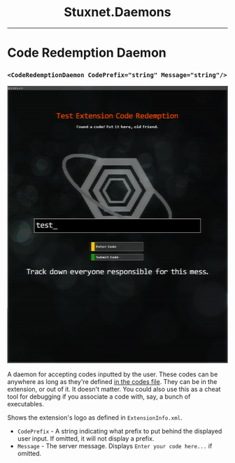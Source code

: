 <center>
<h1>Stuxnet.Daemons</h1>
</center>

---

# Code Redemption Daemon
### `<CodeRedemptionDaemon CodePrefix="string" Message="string"/>`
![Code Redemption Daemon Example](./images/code_daemon_example.png)

A daemon for accepting codes inputted by the user. These codes can be anywhere as long as they're defined [in the codes file](./StuxnetFiles.md#codes-file). They can be in the extension, or out of it. It doesn't matter. You could also use this as a cheat tool for debugging if you associate a code with, say, a bunch of executables.

Shows the extension's logo as defined in `ExtensionInfo.xml`.

* `CodePrefix` - A string indicating what prefix to put behind the displayed user input. If omitted, it will not display a prefix.
* `Message` - The server message. Displays `Enter your code here...` if omitted.